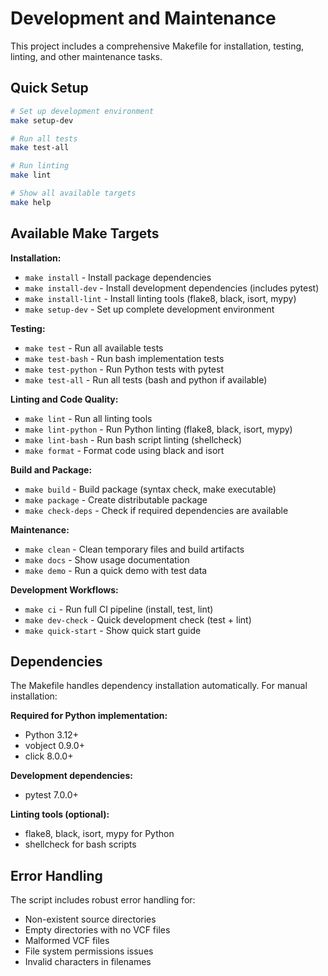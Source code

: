 # Development and Maintenance

This project includes a comprehensive Makefile for installation, testing, linting, and other maintenance tasks.

## Quick Setup

```bash
# Set up development environment
make setup-dev

# Run all tests
make test-all

# Run linting
make lint

# Show all available targets
make help
```

## Available Make Targets

**Installation:**
- `make install` - Install package dependencies
- `make install-dev` - Install development dependencies (includes pytest)
- `make install-lint` - Install linting tools (flake8, black, isort, mypy)
- `make setup-dev` - Set up complete development environment

**Testing:**
- `make test` - Run all available tests
- `make test-bash` - Run bash implementation tests
- `make test-python` - Run Python tests with pytest
- `make test-all` - Run all tests (bash and python if available)

**Linting and Code Quality:**
- `make lint` - Run all linting tools
- `make lint-python` - Run Python linting (flake8, black, isort, mypy)
- `make lint-bash` - Run bash script linting (shellcheck)
- `make format` - Format code using black and isort

**Build and Package:**
- `make build` - Build package (syntax check, make executable)
- `make package` - Create distributable package
- `make check-deps` - Check if required dependencies are available

**Maintenance:**
- `make clean` - Clean temporary files and build artifacts
- `make docs` - Show usage documentation
- `make demo` - Run a quick demo with test data

**Development Workflows:**
- `make ci` - Run full CI pipeline (install, test, lint)
- `make dev-check` - Quick development check (test + lint)
- `make quick-start` - Show quick start guide

## Dependencies

The Makefile handles dependency installation automatically. For manual installation:

**Required for Python implementation:**
- Python 3.12+
- vobject 0.9.0+
- click 8.0.0+

**Development dependencies:**
- pytest 7.0.0+

**Linting tools (optional):**
- flake8, black, isort, mypy for Python
- shellcheck for bash scripts

## Error Handling

The script includes robust error handling for:

- Non-existent source directories
- Empty directories with no VCF files
- Malformed VCF files
- File system permissions issues
- Invalid characters in filenames
